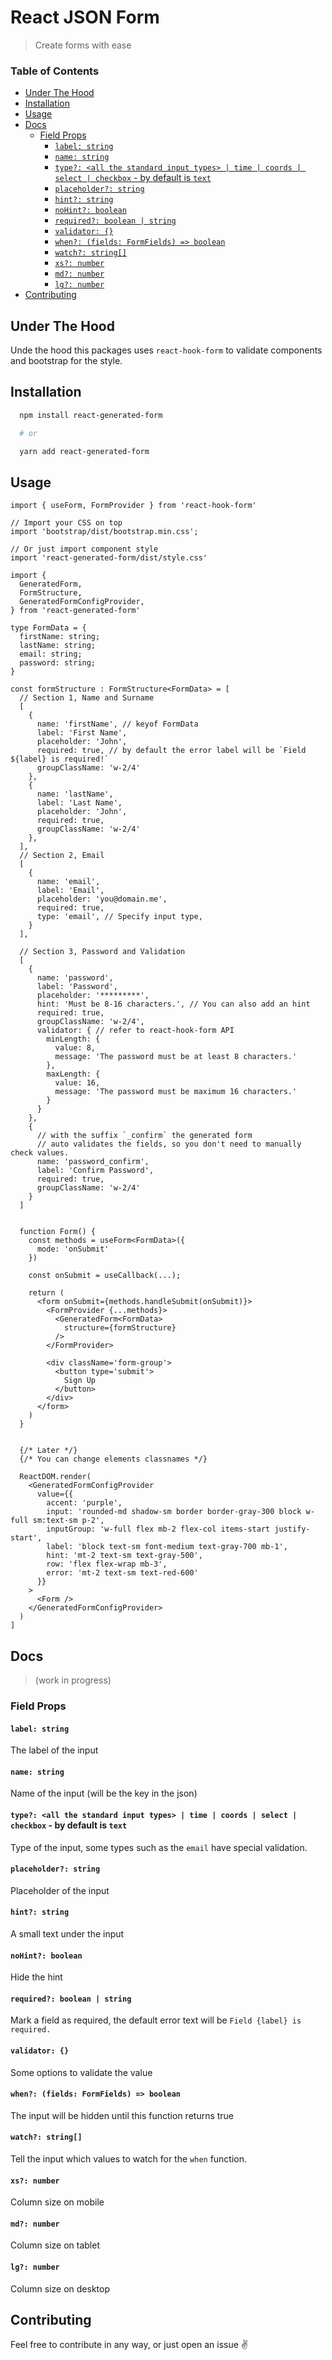 <!-- omit in toc -->
# React JSON Form
> Create forms with ease

<!-- omit in toc -->
### Table of Contents
- [Under The Hood](#under-the-hood)
- [Installation](#installation)
- [Usage](#usage)
- [Docs](#docs)
  - [Field Props](#field-props)
    - [`label: string`](#label-string)
    - [`name: string`](#name-string)
    - [`type?: <all the standard input types> | time | coords | select | checkbox` - by default is `text`](#type-all-the-standard-input-types--time--coords--select--checkbox---by-default-is-text)
    - [`placeholder?: string`](#placeholder-string)
    - [`hint?: string`](#hint-string)
    - [`noHint?: boolean`](#nohint-boolean)
    - [`required?: boolean | string`](#required-boolean--string)
    - [`validator: {}`](#validator-)
    - [`when?: (fields: FormFields) => boolean`](#when-fields-formfields--boolean)
    - [`watch?: string[]`](#watch-string)
    - [`xs?: number`](#xs-number)
    - [`md?: number`](#md-number)
    - [`lg?: number`](#lg-number)
- [Contributing](#contributing)



## Under The Hood
Unde the hood this packages uses `react-hook-form` to validate components and bootstrap for the style.


## Installation

```sh
  npm install react-generated-form

  # or

  yarn add react-generated-form
```

## Usage
```tsx
import { useForm, FormProvider } from 'react-hook-form'

// Import your CSS on top
import 'bootstrap/dist/bootstrap.min.css';

// Or just import component style
import 'react-generated-form/dist/style.css'

import {
  GeneratedForm,
  FormStructure,
  GeneratedFormConfigProvider,
} from 'react-generated-form'

type FormData = {
  firstName: string;
  lastName: string;
  email: string;
  password: string;
}

const formStructure : FormStructure<FormData> = [
  // Section 1, Name and Surname
  [
    {
      name: 'firstName', // keyof FormData
      label: 'First Name',
      placeholder: 'John',
      required: true, // by default the error label will be `Field ${label} is required!`
      groupClassName: 'w-2/4'
    },
    {
      name: 'lastName',
      label: 'Last Name',
      placeholder: 'John',
      required: true,
      groupClassName: 'w-2/4'
    },
  ],
  // Section 2, Email
  [
    {
      name: 'email',
      label: 'Email',
      placeholder: 'you@domain.me',
      required: true,
      type: 'email', // Specify input type,
    }
  ],

  // Section 3, Password and Validation
  [
    {
      name: 'password',
      label: 'Password',
      placeholder: '*********',
      hint: 'Must be 8-16 characters.', // You can also add an hint
      required: true,
      groupClassName: 'w-2/4',
      validator: { // refer to react-hook-form API
        minLength: {
          value: 8,
          message: 'The password must be at least 8 characters.'
        },
        maxLength: {
          value: 16,
          message: 'The password must be maximum 16 characters.'
        }
      }
    },
    {
      // with the suffix `_confirm` the generated form
      // auto validates the fields, so you don't need to manually check values.
      name: 'password_confirm',
      label: 'Confirm Password',
      required: true,
      groupClassName: 'w-2/4'
    }
  ]


  function Form() {
    const methods = useForm<FormData>({
      mode: 'onSubmit'
    })

    const onSubmit = useCallback(...);

    return (
      <form onSubmit={methods.handleSubmit(onSubmit)}>
        <FormProvider {...methods}>
          <GeneratedForm<FormData>
            structure={formStructure}
          />
        </FormProvider>

        <div className='form-group'>
          <button type='submit'>
            Sign Up
          </button>
        </div>
      </form>
    )
  }


  {/* Later */}
  {/* You can change elements classnames */}

  ReactDOM.render(
    <GeneratedFormConfigProvider
      value={{
        accent: 'purple',
        input: 'rounded-md shadow-sm border border-gray-300 block w-full sm:text-sm p-2',
        inputGroup: 'w-full flex mb-2 flex-col items-start justify-start',
        label: 'block text-sm font-medium text-gray-700 mb-1',
        hint: 'mt-2 text-sm text-gray-500',
        row: 'flex flex-wrap mb-3',
        error: 'mt-2 text-sm text-red-600'
      }}
    >
      <Form />
    </GeneratedFormConfigProvider>
  )
]
```


## Docs
> (work in progress)
### Field Props
#### `label: string`
The label of the input
#### `name: string`
Name of the input (will be the key in the json)
#### `type?: <all the standard input types> | time | coords | select | checkbox` - by default is `text`
Type of the input, some types such as the `email` have special validation.
#### `placeholder?: string`
Placeholder of the input
#### `hint?: string`
A small text under the input
#### `noHint?: boolean`
Hide the hint
#### `required?: boolean | string`
Mark a field as required, the default error text will be `Field {label} is required.`
#### `validator: {}`
Some options to validate the value
#### `when?: (fields: FormFields) => boolean`
The input will be hidden until this function returns true
#### `watch?: string[]`
Tell the input which values to watch for the `when` function.
#### `xs?: number`
Column size on mobile
#### `md?: number`
Column size on tablet
#### `lg?: number`
Column size on desktop

## Contributing
Feel free to contribute in any way, or just open an issue ✌️
